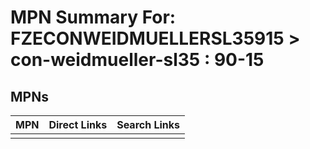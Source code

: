 



# MPN Summary For: FZECONWEIDMUELLERSL35915 > con-weidmueller-sl35 : 90-15

## MPNs
  

|MPN|Direct Links|Search Links|
| :--- | :--- | :--- |
||||
